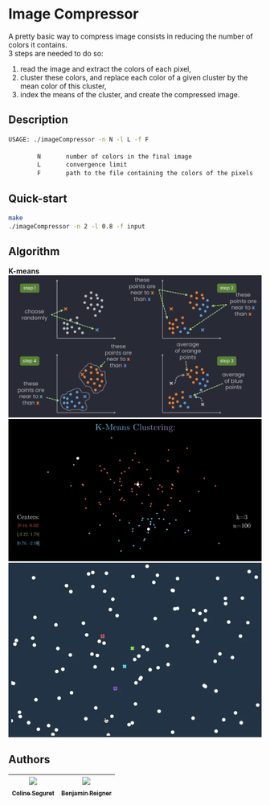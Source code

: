 # Image Compressor

A pretty basic way to compress image consists in reducing the number of colors it contains.  
3 steps are needed to do so:  

1. read the image and extract the colors of each pixel,
2. cluster these colors, and replace each color of a given cluster by the mean color of this cluster,
3. index the means of the cluster, and create the compressed image.

## Description

```bash
USAGE: ./imageCompressor -n N -l L -f F

        N       number of colors in the final image
        L       convergence limit
        F       path to the file containing the colors of the pixels
```

## Quick-start

```bash
make
./imageCompressor -n 2 -l 0.8 -f input
```

## Algorithm

**K-means**
![](../.github/kmeans-idea.png)
![](../.github/kmeans.gif)
![](../.github/Visualizing_K-Means_algorithm_1_eefbvf.gif)

## Authors

[<img src="https://github.com/Cleopha.png?size=85" width=85><br><sub>Coline Seguret</sub>](https://github.com/Cleopha) | [<img src="https://github.com/Breigner01.png?size=85" width=85><br><sub>Benjamin Reigner</sub>](https://github.com/Breigner01) 
| :---: | :---: |